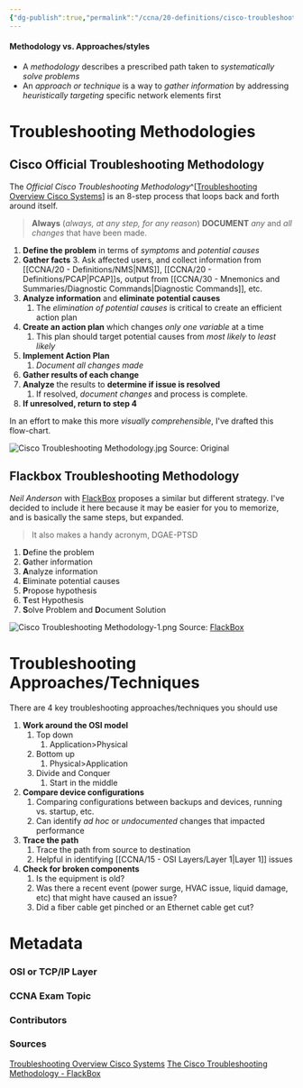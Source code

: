 ```yaml
---
{"dg-publish":true,"permalink":"/ccna/20-definitions/cisco-troubleshooting-methodology-and-approaches/","tags":["defs_ccna"]}
---
```


#### Methodology vs. Approaches/styles
- A *methodology* describes a prescribed path taken to *systematically solve problems*
- An *approach or technique* is a way to *gather information* by addressing *heuristically targeting* specific network elements first

# Troubleshooting Methodologies
## Cisco Official Troubleshooting Methodology
The *Official Cisco Troubleshooting Methodology*^[[Troubleshooting Overview Cisco Systems](https://www.cisco.com/en/US/docs/internetworking/troubleshooting/guide/tr1901.html)] is an 8-step process that loops back and forth around itself.

>**Always** (*always, at any step, for any reason*) **DOCUMENT** *any* and *all changes* that have been made.

1. **Define the problem** in terms of *symptoms* and *potential causes*
2. **Gather facts**
	3. Ask affected users, and collect information from [[CCNA/20 - Definitions/NMS\|NMS]], [[CCNA/20 - Definitions/PCAP\|PCAP]]s, output from [[CCNA/30 - Mnemonics and Summaries/Diagnostic Commands\|Diagnostic Commands]], etc.
3. **Analyze information** and **eliminate potential causes**
	1. The *elimination of potential causes* is critical to create an efficient action plan
4. **Create an action plan** which changes *only one variable* at a time
	1. This plan should target potential causes from *most likely* to *least likely*
5. **Implement Action Plan**
	1. *Document all changes made*
6. **Gather results of each change**
7. **Analyze** the results to **determine if issue is resolved**
	1. If resolved, *document changes* and process is complete.
8. **If unresolved, return to step 4**

In an effort to make this more *visually comprehensible*, I've drafted this flow-chart.

![Cisco Troubleshooting Methodology.jpg](/img/user/CCNA/Attachments/Cisco%20Troubleshooting%20Methodology.jpg)
Source: Original

## Flackbox Troubleshooting Methodology
*Neil Anderson* with [FlackBox](https://www.flackbox.com/the-cisco-troubleshooting-methodology) proposes a similar but different strategy. I've decided to include it here because it may be easier for you to memorize, and is basically the same steps, but expanded.

>  It also makes a handy acronym, DGAE-PTSD


1. **D**efine the problem
2. **G**ather information
3. **A**nalyze information
4. **E**liminate potential causes
5. **P**ropose hypothesis
6. **T**est Hypothesis
7. **S**olve Problem and **D**ocument Solution

![Cisco Troubleshooting Methodology-1.png](/img/user/CCNA/Attachments/Cisco%20Troubleshooting%20Methodology-1.png)
Source: [FlackBox](https://www.flackbox.com/the-cisco-troubleshooting-methodology)

# Troubleshooting Approaches/Techniques

There are 4 key troubleshooting approaches/techniques you should use
1. **Work around the OSI model**
	1. Top down
		1. Application>Physical
	2. Bottom up
		1. Physical>Application
	3. Divide and Conquer
		1. Start in the middle
2. **Compare device configurations**
	1. Comparing configurations between backups and devices, running vs. startup, etc.
	2. Can identify *ad hoc* or *undocumented* changes that impacted performance
3. **Trace the path**
	1. Trace the path from source to destination
	2. Helpful in identifying [[CCNA/15 - OSI Layers/Layer 1\|Layer 1]] issues
4. **Check for broken components**
	1. Is the equipment is old?
	2. Was there a recent event (power surge, HVAC issue, liquid damage, etc) that might have caused an issue?
	3. Did a fiber cable get pinched or an Ethernet cable get cut?


# Metadata
### OSI or TCP/IP Layer

### CCNA Exam Topic

### Contributors

### Sources
[Troubleshooting Overview Cisco Systems](https://www.cisco.com/en/US/docs/internetworking/troubleshooting/guide/tr1901.html)
[The Cisco Troubleshooting Methodology - FlackBox](https://www.flackbox.com/the-cisco-troubleshooting-methodology)
